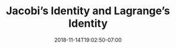 ---
title: 'Jacobi’s Identity and Lagrange’s Identity'
date: 2018-11-14T19:02:50-07:00
draft: false
weight: 6
extensions:
    - katex
---